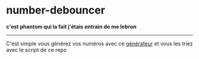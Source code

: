 # number-debouncer
**c'est phantom qui la fait j'étais entrain de me lebron**

---------------------------

C'est simple vous générez vos numéros avec ce [générateur](https://github.com/DeusWeb/Phone-debounce-and-checker) et vous les triez avec le script de ce repo
